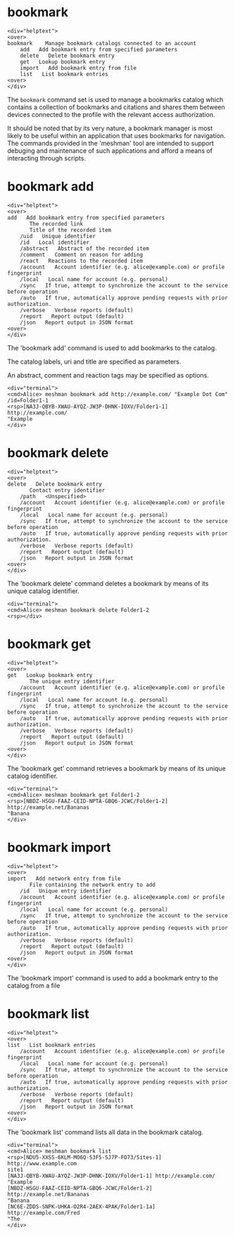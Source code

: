 

# bookmark

~~~~
<div="helptext">
<over>
bookmark    Manage bookmark catalogs connected to an account
    add   Add bookmark entry from specified parameters
    delete   Delete bookmark entry
    get   Lookup bookmark entry
    import   Add bookmark entry from file
    list   List bookmark entries
<over>
</div>
~~~~

The `bookmark` command set is used to manage a bookmarks catalog which contains
a collection of bookmarks and citations and shares them between devices connected 
to the profile with the relevant access authorization.

It should be noted that by its very nature, a bookmark manager is most likely 
to be useful within an application that uses bookmarks for navigation. The
commands provided in the 'meshman' tool are intended to support debuging and 
maintenance of such applications and afford a means of interacting through scripts.


# bookmark add

~~~~
<div="helptext">
<over>
add   Add bookmark entry from specified parameters
       The recorded link
       Title of the recorded item
    /uid   Unique identifier
    /id   Local identifier
    /abstract   Abstract of the recorded item
    /comment   Comment on reason for adding
    /react   Reactions to the recorded item
    /account   Account identifier (e.g. alice@example.com) or profile fingerprint
    /local   Local name for account (e.g. personal)
    /sync   If true, attempt to synchronize the account to the service before operation
    /auto   If true, automatically approve pending requests with prior authorization.
    /verbose   Verbose reports (default)
    /report   Report output (default)
    /json   Report output in JSON format
<over>
</div>
~~~~

The 'bookmark add' command is used to add bookmarks to the catalog.

The catalog labels, uri and title are specified as parameters.

An abstract, comment and reaction tags may be specified as options.


~~~~
<div="terminal">
<cmd>Alice> meshman bookmark add http://example.com/ "Example Dot Com" /id=Folder1-1 
<rsp>[NA3J-QBYB-XWAU-AYQZ-JW3P-DHNK-IOXV/Folder1-1] http://example.com/
"Example
</div>
~~~~



# bookmark delete

~~~~
<div="helptext">
<over>
delete   Delete bookmark entry
       Contact entry identifier
    /path   <Unspecified>
    /account   Account identifier (e.g. alice@example.com) or profile fingerprint
    /local   Local name for account (e.g. personal)
    /sync   If true, attempt to synchronize the account to the service before operation
    /auto   If true, automatically approve pending requests with prior authorization.
    /verbose   Verbose reports (default)
    /report   Report output (default)
    /json   Report output in JSON format
<over>
</div>
~~~~

The 'bookmark delete' command deletes a bookmark by means of its unique catalog identifier.


~~~~
<div="terminal">
<cmd>Alice> meshman bookmark delete Folder1-2
<rsp></div>
~~~~



# bookmark get

~~~~
<div="helptext">
<over>
get   Lookup bookmark entry
       The unique entry identifier
    /account   Account identifier (e.g. alice@example.com) or profile fingerprint
    /local   Local name for account (e.g. personal)
    /sync   If true, attempt to synchronize the account to the service before operation
    /auto   If true, automatically approve pending requests with prior authorization.
    /verbose   Verbose reports (default)
    /report   Report output (default)
    /json   Report output in JSON format
<over>
</div>
~~~~

The 'bookmark get' command retrieves a bookmark by means of its unique catalog identifier.


~~~~
<div="terminal">
<cmd>Alice> meshman bookmark get Folder1-2
<rsp>[NBDZ-HSGU-FAAZ-CEID-NPTA-GBQ6-JCWC/Folder1-2] http://example.net/Bananas
"Banana
</div>
~~~~



# bookmark import

~~~~
<div="helptext">
<over>
import   Add network entry from file
       File containing the network entry to add
    /id   Unique entry identifier
    /account   Account identifier (e.g. alice@example.com) or profile fingerprint
    /local   Local name for account (e.g. personal)
    /sync   If true, attempt to synchronize the account to the service before operation
    /auto   If true, automatically approve pending requests with prior authorization.
    /verbose   Verbose reports (default)
    /report   Report output (default)
    /json   Report output in JSON format
<over>
</div>
~~~~

The 'bookmark import' command is used to add a bookmark entry to the catalog
from a file


# bookmark list

~~~~
<div="helptext">
<over>
list   List bookmark entries
    /account   Account identifier (e.g. alice@example.com) or profile fingerprint
    /local   Local name for account (e.g. personal)
    /sync   If true, attempt to synchronize the account to the service before operation
    /auto   If true, automatically approve pending requests with prior authorization.
    /verbose   Verbose reports (default)
    /report   Report output (default)
    /json   Report output in JSON format
<over>
</div>
~~~~

The 'bookmark list' command lists all data in the bookmark catalog.


~~~~
<div="terminal">
<cmd>Alice> meshman bookmark list
<rsp>[NDU5-XXSS-6KLM-MO6Q-S3F5-SJ7P-FO73/Sites-1] http://www.example.com
site1
[NA3J-QBYB-XWAU-AYQZ-JW3P-DHNK-IOXV/Folder1-1] http://example.com/
"Example
[NBDZ-HSGU-FAAZ-CEID-NPTA-GBQ6-JCWC/Folder1-2] http://example.net/Bananas
"Banana
[NC6E-ZDDS-SNPK-UHKA-O2R4-2AEX-4PAK/Folder1-1a] http://example.com/Fred
"The
</div>
~~~~



